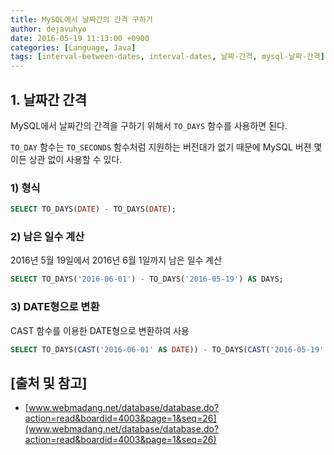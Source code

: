 ```yaml
---
title: MySQL에서 날짜간의 간격 구하기
author: dejavuhyo
date: 2016-05-19 11:13:00 +0900
categories: [Language, Java]
tags: [interval-between-dates, interval-dates, 날짜-간격, mysql-날짜-간격]
---
```


## 1. 날짜간 간격
MySQL에서 날짜간의 간격을 구하기 위해서 `TO_DAYS` 함수를 사용하면 된다.

`TO_DAY` 함수는 `TO_SECONDS` 함수처럼 지원하는 버전대가 없기 때문에 MySQL 버젼 몇이든 상관 없이 사용할 수 있다.

### 1) 형식

```sql
SELECT TO_DAYS(DATE) - TO_DAYS(DATE);
```

### 2) 남은 일수 계산
2016년 5월 19일에서 2016년 6월 1일까지 남은 일수 계산

```sql
SELECT TO_DAYS('2016-06-01') - TO_DAYS('2016-05-19') AS DAYS;
```

### 3) DATE형으로 변환
CAST 함수를 이용한 DATE형으로 변환하여 사용

```sql
SELECT TO_DAYS(CAST('2016-06-01' AS DATE)) - TO_DAYS(CAST('2016-05-19' AS DATE)) AS DAYS;
```

## [출처 및 참고]
* [www.webmadang.net/database/database.do?action=read&boardid=4003&page=1&seq=26](www.webmadang.net/database/database.do?action=read&boardid=4003&page=1&seq=26)
